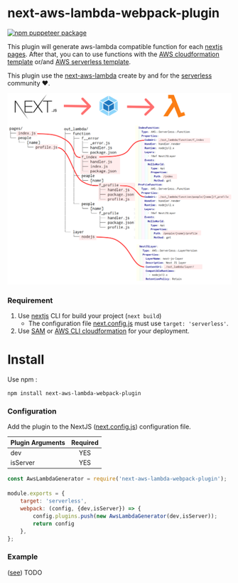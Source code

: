 # next-aws-lambda-webpack-plugin

[![npm puppeteer package](https://img.shields.io/npm/v/next-aws-lambda-webpack-plugin.svg)](https://www.npmjs.com/package/next-aws-lambda-webpack-plugin)

This plugin will generate aws-lambda compatible function for each [nextjs pages](https://nextjs.org/docs/basic-features/pages). 
After that, you can to use functions with the [AWS cloudformation template](https://aws.amazon.com/cloudformation/resources/templates/) or/and [AWS serverless template](https://docs.aws.amazon.com/serverless-application-model/latest/developerguide/what-is-sam.html).

This plugin use the [next-aws-lambda](https://github.com/danielcondemarin/serverless-next.js/tree/master/packages/next-aws-lambda)
 create by and for the [serverless](https://serverless.com/) community :heart:.

[![next-aws-lambda-webpack-plugin](./assets/next-aws-lambda-webpack-plugin.png)](https://www.npmjs.com/package/next-aws-lambda-webpack-plugin)


### Requirement

1. Use [nextjs](https://nextjs.org/docs/getting-started) CLI for build your project (`next build`)
    * The configuration file [next.config.js](https://nextjs.org/docs/api-reference/next.config.js/build-target) must use `target: 'serverless'`.
2. Use [SAM](https://docs.aws.amazon.com/serverless-application-model/latest/developerguide/what-is-sam.html) or [AWS CLI cloudformation](https://docs.aws.amazon.com/cli/latest/reference/cloudformation/index.html) for your deployment. 

# Install

Use npm :
```
npm install next-aws-lambda-webpack-plugin
```

### Configuration

Add the plugin to the NextJS ([next.config.js](https://nextjs.org/docs/api-reference/next.config.js/build-target)) configuration file.

| Plugin Arguments    | Required      |
| ------------- |:-------------:|
| dev           | YES           |
| isServer      | YES           |

```Javascript
const AwsLambdaGenerator = require('next-aws-lambda-webpack-plugin');

module.exports = {
    target: 'serverless',
    webpack: (config, {dev,isServer}) => {
        config.plugins.push(new AwsLambdaGenerator(dev,isServer));
        return config
    },
};
```


### Example


([see](https://github.com/vincent-herlemont/next-aws-lambda-webpack-plugin/tree/master/example)) TODO
